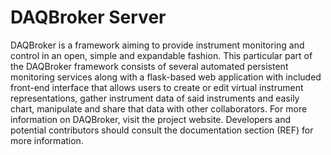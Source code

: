 # DAQBroker Server

DAQBroker is a framework aiming to provide instrument monitoring and control in an open, simple and expandable fashion. This particular part of the DAQBroker framework consists of several automated persistent monitoring services along with a flask-based web application with included front-end interface that allows users to create or edit virtual instrument representations, gather instrument data of said instruments and easily chart, manipulate and share that data with other collaborators. For more information on DAQBroker, visit the project website. Developers and potential contributors should consult the documentation section (REF) for more information.